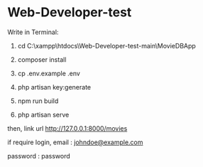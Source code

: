 # Web-Developer-test

Write in Terminal:

1) cd C:\xampp\htdocs\Web-Developer-test-main\MovieDBApp

2) composer install

3) cp .env.example .env

4) php artisan key:generate

5) npm run build

6) php artisan serve

then, link url
http://127.0.0.1:8000/movies

if require login,
email : johndoe@example.com

password : password
